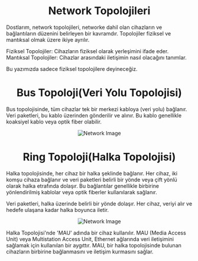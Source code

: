 <h1 align='center'>Network Topolojileri</h1>

<p>
  Dostlarım, network topolojileri, networke dahil olan cihazların ve bağlantıların düzenini belirleyen bir kavramdır. Topolojiler fiziksel ve mantıksal olmak üzere ikiye ayrılır.

  Fiziksel Topolojiler: Cihazların fiziksel olarak yerleşimini ifade eder.
  Mantıksal Topolojiler: Cihazlar arasındaki iletişimin nasıl olacağını tanımlar.

  Bu yazımızda sadece fiziksel topolojilere deyineceğiz.
</p>


<h1 align='center'>Bus Topoloji(Veri Yolu Topolojisi)</h1>

<p>
  Bus topolojisinde, tüm cihazlar tek bir merkezi kabloya (veri yolu) bağlanır. Veri paketleri, bu kablo üzerinden gönderilir ve alınır. Bu kablo genellikle koaksiyel kablo veya optik fiber olabilir.

</p>

<div align="center">
    <img src="https://github.com/Okan-tumuklu/Network-dersleri/assets/117488504/1c3ee6d7-5493-45cc-97e3-82b53e7375f7" alt="Network Image">
</div>

<h1 align='center'>Ring Topoloji(Halka Topolojisi)</h1>

<p>
  Halka topolojisinde, her cihaz bir halka şeklinde bağlanır. Her cihaz, iki komşu cihaza bağlanır ve veri paketleri belirli bir yönde veya çift yönlü olarak halka etrafında dolaşır. Bu bağlantılar genellikle birbirine yönlendirilmiş kablolar veya optik fiberler kullanılarak sağlanır.

  Veri paketleri, halka üzerinde belirli bir yönde dolaşır. Her cihaz, veriyi alır ve hedefe ulaşana kadar halka boyunca iletir.
</p>
<div align="center">
    <img src="https://github.com/Okan-tumuklu/Network-dersleri/assets/117488504/c48105f1-d943-4ffd-b475-ea410cc9da2e" alt="Network Image">
</div>

<P>
  Halka Topolojisi'nde 'MAU' adında bir cihaz kullanılır. MAU (Media Access Unit) veya Multistation Access Unit, Ethernet ağlarında veri iletişimini sağlamak için kullanılan bir aygıttır. MAU, bir halka topolojisinde bulunan cihazların birbirine bağlanmasını ve iletişim kurmasını sağlar.
</P>
